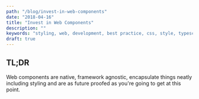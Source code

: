 ```yaml
---
path: "/blog/invest-in-web-components"
date: "2018-04-16"
title: "Invest in Web Components"
description: ""
keywords: "styling, web, development, best practice, css, style, typescript, javascript, web components, frameworks, react, angular"
draft: true
---
```


## TL;DR

Web components are native, framework agnostic, encapsulate things neatly including styling and are as future proofed as you're going to get at this point.